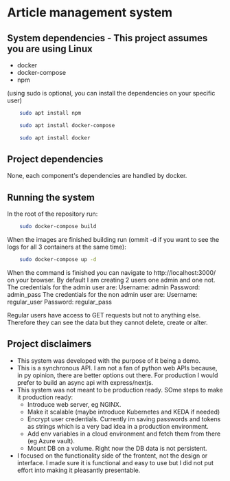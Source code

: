 # Article management system

## System dependencies - This project assumes you are using Linux

- docker
- docker-compose
- npm

(using sudo is optional, you can install the dependencies on your specific user)
```sh
    sudo apt install npm
```
```sh
    sudo apt install docker-compose 
```
```sh
    sudo apt install docker
```

## Project dependencies

None, each component's dependencies are handled by docker.

## Running the system

In the root of the repository run:
```sh
    sudo docker-compose build
```
When the images are finished building run (ommit -d if you want to see the logs for all 3 containers at the same time):
```sh
    sudo docker-compose up -d
```
When the command is finished you can navigate to http://localhost:3000/ on your browser.
By default I am creating 2 users one admin and one not. The credentials for the admin user are:
Username: admin
Password: admin_pass
The credentials for the non admin user are:
Username: regular_user
Password: regular_pass

Regular users have access to GET requests but not to anything else. Therefore they can see the data but they cannot delete, create or alter. 

## Project disclaimers
- This system was developed with the purpose of it being a demo.
- This is a synchronous API. I am not a fan of python web APIs because, in py opinion, there are better options out there. For production I would prefer to build an async api with express/nextjs.
- This system was not meant to be production ready. SOme steps to make it production ready:
    - Introduce web server, eg NGINX.
    - Make it scalable (maybe introduce Kubernetes and KEDA if needed)
    - Encrypt user credentials. Currently im saving passwords and tokens as strings which is a very bad idea in a production environment.
    - Add env variables in a cloud environment and fetch them from there (eg Azure vault).
    - Mount DB on a volume. Right now the DB data is not persistent.
- I focused on the functionality side of the frontent, not the design or interface. I made sure it is functional and easy to use but I did not put effort into making it pleasantly presentable.
